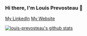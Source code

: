 ### Hi there, I'm Louis Prevosteau 👋

[My LinkedIn](https://www.linkedin.com/in/louis-prevosteau)
[My Website](https://louis-prevosteau.github.io/)

[![louis-prevosteau's github stats](https://github-readme-stats.vercel.app/api?username=louis-prevosteau&show_icons=true&theme=dark)](https://github.com/louis-prevosteau)

<!--
**louis-prevosteau/louis-prevosteau** is a ✨ _special_ ✨ repository because its `README.md` (this file) appears on your GitHub profile.

Here are some ideas to get you started:

- 🔭 I’m currently working on ...
- 🌱 I’m currently learning ...
- 👯 I’m looking to collaborate on ...
- 🤔 I’m looking for help with ...
- 💬 Ask me about ...
- 📫 How to reach me: ...
- 😄 Pronouns: ...
- ⚡ Fun fact: ...
-->
